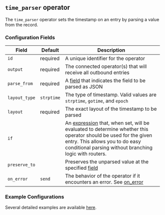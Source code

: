 ## `time_parser` operator

The `time_parser` operator sets the timestamp on an entry by parsing a value from the record.

### Configuration Fields

| Field         | Default    | Description                                                                                                                                                                                                                              |
| ---           | ---        | ---                                                                                                                                                                                                                                      |
| `id`          | required   | A unique identifier for the operator                                                                                                                                                                                                     |
| `output`      | required   | The connected operator(s) that will receive all outbound entries                                                                                                                                                                         |
| `parse_from`  | required   | A [field](/docs/types/field.md) that indicates the field to be parsed as JSON                                                                                                                                                            |
| `layout_type` | `strptime` | The type of timestamp. Valid values are `strptime`, `gotime`, and `epoch`                                                                                                                                                                |
| `layout`      | required   | The exact layout of the timestamp to be parsed                                                                                                                                                                                           |
| `if`          |            | An [expression](/docs/types/expression.md) that, when set, will be evaluated to determine whether this operator should be used for the given entry. This allows you to do easy conditional parsing without branching logic with routers. |
| `preserve_to` |            | Preserves the unparsed value at the specified [field](/docs/types/field.md)                                                                                                                                                              |
| `on_error`    | `send`     | The behavior of the operator if it encounters an error. See [on_error](/docs/types/on_error.md)                                                                                                                                          |


### Example Configurations

Several detailed examples are available [here](/docs/types/timestamp.md).
